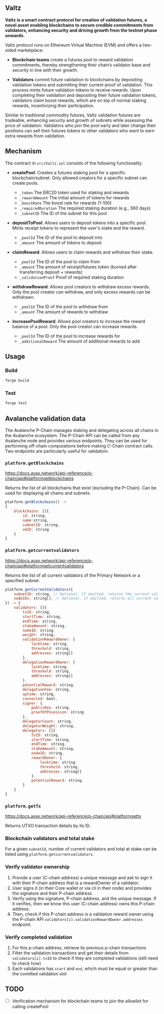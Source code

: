 ## Valtz

**Valtz is a smart contract protocol for creation of validation futures, a novel asset enabling blockchains to secure credible commitments from validators, enhancing security and driving growth from the testnet phase onwards.**

Valtz protocol runs on Ethereum Virtual Machine (EVM) and offers a two-sided marketplace:

- **Blockchain teams** create a futures pool to reward validation commitments, thereby strengthening their chain’s validator base and security in line with their growth.

- **Validators** commit future validation to blockchains by depositing validation tokens and submitting their current proof of validation. This process mints future validation tokens to receive rewards. Upon completing their validation and depositing their future validation tokens, validators claim boost rewards, which are on top of normal staking rewards, incentivizing their participation.

Similar to traditional commodity futures, Valtz validation futures are tradeable, enhancing security and growth of subnets while assessing the price of validation. Validators who join the pool early and later change their positions can sell their futures tokens to other validators who want to earn extra rewards from validation.

## Mechanism

The contract in `src/Valtz.sol` consists of the following functionality:

- **createPool**: Creates a futures staking pool for a specific blockchain/subnet. Only allowed creators for a specific subnet can create pools.
    - `_token` The ERC20 token used for staking and rewards
    - `_rewardAmount` The initial amount of tokens for rewards
    - `_boostRate` The boost rate for rewards (1-100)
    - `_requiredDuration` The required staking duration (e.g., 360 days)
    - `_subnetID` The ID of the subnet for this pool

- **depositToPool**: Allows users to deposit tokens into a specific pool. Mints receipt tokens to represent the user's stake and the reward.
    - `_poolId` The ID of the pool to deposit into
    - `_amount` The amount of tokens to deposit

- **claimReward**: Allows users to claim rewards and withdraw their stake.
    - `_poolId` The ID of the pool to claim from
    - `_amount` The amount of receipt/futures token (burned after transferring deposit + rewards)
    - `_validationProof` Proof of required staking duration

- **withdrawReward**: Allows pool creators to withdraw excess rewards. Only the pool creator can withdraw, and only excess rewards can be withdrawn.
    - `_poolId` The ID of the pool to withdraw from
    - `_amount` The amount of rewards to withdraw

- **increasePoolReward**: Allows pool creators to increase the reward balance of a pool. Only the pool creator can increase rewards.
    - `_poolId` The ID of the pool to increase rewards for
    - `_additionalReward` The amount of additional rewards to add

## Usage

### Build

```sh
forge build
```

### Test

```sh
forge test
```

## Avalanche validation data

The Avalanche P-Chain manages staking and delegating across all chains in the Avalanche ecosystem. The P-Chain API can be called from any Avalanche node and provides various endpoints. They can be used for performing off-chain computations before making C-Chain contract calls. Two endpoints are particularly useful for validation:

### `platform.getBlockchains`

https://docs.avax.network/api-reference/p-chain/api#platformgetblockchains

Returns the list of all blockchains that exist (excluding the P-Chain). Can be used for displaying all chains and subnets.

```js
platform.getBlockchains() ->
{
    blockchains: []{
        id: string,
        name:string,
        subnetID: string,
        vmID: string
    }
}
```

### `platform.getcurrentvalidators`
https://docs.avax.network/api-reference/p-chain/api#platformgetcurrentvalidators

Returns the list of all current validators of the Primary Network or a specified subnet.

```js
platform.getCurrentValidators({
    subnetID: string, // Optional. If omitted, returns the current validators of the Primary Network
    nodeIDs: string[], // Optional. If omitted, returns all current validators. If a specified nodeID is not in the set of current validators, it is not inclunded in the response.
}) -> {
    validators: []{
        txID: string,
        startTime: string,
        endTime: string,
        stakeAmount: string,
        nodeID: string,
        weight: string,
        validationRewardOwner: {
            locktime: string,
            threshold: string,
            addresses: string[]
        },
        delegationRewardOwner: {
            locktime: string,
            threshold: string,
            addresses: string[]
        },
        potentialReward: string,
        delegationFee: string,
        uptime: string,
        connected: bool,
        signer: {
            publicKey: string,
            proofOfPosession: string
        },
        delegatorCount: string,
        delegatorWeight: string,
        delegators: []{
            txID: string,
            startTime: string,
            endTime: string,
            stakeAmount: string,
            nodeID: string,
            rewardOwner: {
                locktime: string,
                threshold: string,
                addresses: string[]
            },
            potentialReward: string,
        }
    }
}
```

### `platform.getTx`

https://docs.avax.network/api-reference/p-chain/api#platformgettx

Returns UTXO transaction details by its ID.

### Blockchain validators and total stake

For a given `subnetId`, number of current validators and total at stake can be listed using `platform.getcurrentvalidators`.

### Verify validator ownership

1. Provide a user (C-chain address) a unique message and ask to sign it with their P-chain address that is a rewardOwner of a validator.
2. User signs it (in their Core wallet or via cli in their node) and provides the signature and their P-chain address.
3. Verify using the signature, P-chain address, and the unique message. If it verifies, then we know this user (C-chain address) owns this P-chain address.
4. Then, check if this P-chain address is a validation reward owner using the P-chain API `validators[i].validationRewardOwner.addresses` endpoint.

### Verify completed validation

1. For this p-chain address, retrieve its previous p-chain transactions
2. Filter the validation transactions and get their details from `validators[i].txID` to check if they are completed validations (still need to check how)
3. Each validations has `start` and `end`, which must be equal or greater than the comitted validation slot

## TODO

- [ ] Verification mechanism for blockchain teams to join the allowlist for calling createPool
